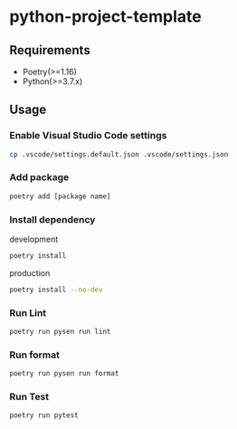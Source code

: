 # python-project-template

## Requirements
* Poetry(>=1.16)
* Python(>=3.7.x)

## Usage

### Enable Visual Studio Code settings

```bash
cp .vscode/settings.default.json .vscode/settings.json
```

### Add package
```bash
poetry add [package name]
```

### Install dependency

development
```bash
poetry install
```

production
```bash
poetry install --no-dev
```

### Run Lint

```bash
poetry run pysen run lint
```

### Run format

```bash
poetry run pysen run format
```

### Run Test

```bash
poetry run pytest
```
